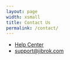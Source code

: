 ```yaml
---
layout: page
width: xsmall
title: Contact Us
permalink: /contact/
---
```


* <span uk-icon="icon: world" class="uk-margin-small-right"></span> [Help Center](https://jibrok.atlassian.net/servicedesk/customer/portals)
* <span uk-icon="icon: mail" class="uk-margin-small-right"></span> [support@jibrok.com](mailto:support@jibrok.com)
    